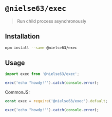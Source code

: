 # `@nielse63/exec`

> Run child process asynchronously

## Installation

```bash
npm install --save @nielse63/exec
```

## Usage

```js
import exec from '@nielse63/exec';

exec('echo "howdy!"').catch(console.error);
```

CommonJS:

```js
const exec = require('@nielse63/exec').default;

exec('echo "howdy!"').catch(console.error);
```

